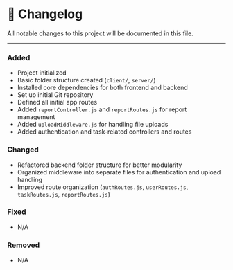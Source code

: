 # 📑 Changelog

All notable changes to this project will be documented in this file.

---

### Added
- Project initialized
- Basic folder structure created (`client/`, `server/`)
- Installed core dependencies for both frontend and backend
- Set up initial Git repository
- Defined all initial app routes
- Added `reportController.js` and `reportRoutes.js` for report management
- Added `uploadMiddleware.js` for handling file uploads
- Added authentication and task-related controllers and routes

### Changed
- Refactored backend folder structure for better modularity
- Organized middleware into separate files for authentication and upload handling
- Improved route organization (`authRoutes.js`, `userRoutes.js`, `taskRoutes.js`, `reportRoutes.js`)

### Fixed
- N/A

### Removed
- N/A
